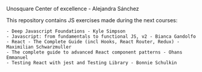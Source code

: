 Unosquare Center of excellence - Alejandra Sánchez

This repository contains JS exercises made during the next courses: 

	- Deep Javascript Foundations - Kyle Simpson
	- Javascript: from fundamentals to functional JS, v2 - Bianca Gandolfo
	- React - The Complete Guide (incl Hooks, React Router, Redux) - Maximilian Schwarzmuller
	- The complete guide to advanced React component patterns - Ohans Emmanuel
	- Testing React with jest and Testing Library - Bonnie Schulkin
 

